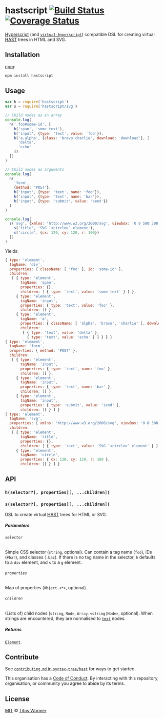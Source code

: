 # hastscript [![Build Status][travis-badge]][travis] [![Coverage Status][codecov-badge]][codecov]

[Hyperscript][] (and [`virtual-hyperscript`][virtual-hyperscript])
compatible DSL for creating virtual [HAST][] trees in HTML and SVG.

## Installation

[npm][]:

```bash
npm install hastscript
```

## Usage

```javascript
var h = require('hastscript')
var s = require('hastscript/svg')

// Child nodes as an array
console.log(
  h('.foo#some-id', [
    h('span', 'some text'),
    h('input', {type: 'text', value: 'foo'}),
    h('a.alpha', {class: 'bravo charlie', download: 'download'}, [
      'delta',
      'echo'
    ])
  ])
)

// Child nodes as arguments
console.log(
  h(
    'form',
    {method: 'POST'},
    h('input', {type: 'text', name: 'foo'}),
    h('input', {type: 'text', name: 'bar'}),
    h('input', {type: 'submit', value: 'send'})
  )
)

console.log(
  s('svg', {xmlns: 'http://www.w3.org/2000/svg', viewbox: '0 0 500 500'}, [
    s('title', 'SVG `<circle>` element'),
    s('circle', {cx: 120, cy: 120, r: 100})
  ])
)
```

Yields:

```js
{ type: 'element',
  tagName: 'div',
  properties: { className: [ 'foo' ], id: 'some-id' },
  children:
   [ { type: 'element',
       tagName: 'span',
       properties: {},
       children: [ { type: 'text', value: 'some text' } ] },
     { type: 'element',
       tagName: 'input',
       properties: { type: 'text', value: 'foo' },
       children: [] },
     { type: 'element',
       tagName: 'a',
       properties: { className: [ 'alpha', 'bravo', 'charlie' ], download: true },
       children:
        [ { type: 'text', value: 'delta' },
          { type: 'text', value: 'echo' } ] } ] }
{ type: 'element',
  tagName: 'form',
  properties: { method: 'POST' },
  children:
   [ { type: 'element',
       tagName: 'input',
       properties: { type: 'text', name: 'foo' },
       children: [] },
     { type: 'element',
       tagName: 'input',
       properties: { type: 'text', name: 'bar' },
       children: [] },
     { type: 'element',
       tagName: 'input',
       properties: { type: 'submit', value: 'send' },
       children: [] } ] }
{ type: 'element',
  tagName: 'svg',
  properties: { xmlns: 'http://www.w3.org/2000/svg', viewBox: '0 0 500 500' },
  children:
   [ { type: 'element',
       tagName: 'title',
       properties: {},
       children: [ { type: 'text', value: 'SVG `<circle>` element' } ] },
     { type: 'element',
       tagName: 'circle',
       properties: { cx: 120, cy: 120, r: 100 },
       children: [] } ] }
```

## API

### `h(selector?[, properties][, ...children])`

### `s(selector?[, properties][, ...children])`

DSL to create virtual [HAST][] trees for HTML or SVG.

##### Parameters

###### `selector`

Simple CSS selector (`string`, optional).  Can contain a tag name (`foo`), IDs
(`#bar`), and classes (`.baz`).
If there is no tag name in the selector, `h` defaults to a `div` element,
and `s` to a `g` element.

###### `properties`

Map of properties (`Object.<*>`, optional).

###### `children`

(Lists of) child nodes (`string`, `Node`, `Array.<string|Node>`, optional).
When strings are encountered, they are normalised to [`text`][text] nodes.

##### Returns

[`Element`][element].

## Contribute

See [`contributing.md` in `syntax-tree/hast`][contributing] for ways to get
started.

This organisation has a [Code of Conduct][coc].  By interacting with this
repository, organisation, or community you agree to abide by its terms.

## License

[MIT][license] © [Titus Wormer][author]

<!-- Definitions -->

[travis-badge]: https://img.shields.io/travis/syntax-tree/hastscript.svg

[travis]: https://travis-ci.org/syntax-tree/hastscript

[codecov-badge]: https://img.shields.io/codecov/c/github/syntax-tree/hastscript.svg

[codecov]: https://codecov.io/github/syntax-tree/hastscript

[npm]: https://docs.npmjs.com/cli/install

[license]: license

[author]: http://wooorm.com

[hast]: https://github.com/syntax-tree/hast

[element]: https://github.com/syntax-tree/hast#element

[virtual-hyperscript]: https://github.com/Matt-Esch/virtual-dom/tree/master/virtual-hyperscript

[hyperscript]: https://github.com/dominictarr/hyperscript

[text]: https://github.com/syntax-tree/unist#text

[contributing]: https://github.com/syntax-tree/hast/blob/master/contributing.md

[coc]: https://github.com/syntax-tree/hast/blob/master/code-of-conduct.md

